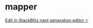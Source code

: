 # mapper

[Edit in StackBlitz next generation editor ⚡️](https://stackblitz.com/~/github.com/aaaalabs/mapper)